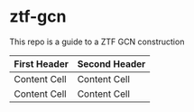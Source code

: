 # ztf-gcn
This repo is a guide to a ZTF GCN construction

| First Header  | Second Header |
| ------------- | ------------- |
| Content Cell  | Content Cell  |
| Content Cell  | Content Cell  |

